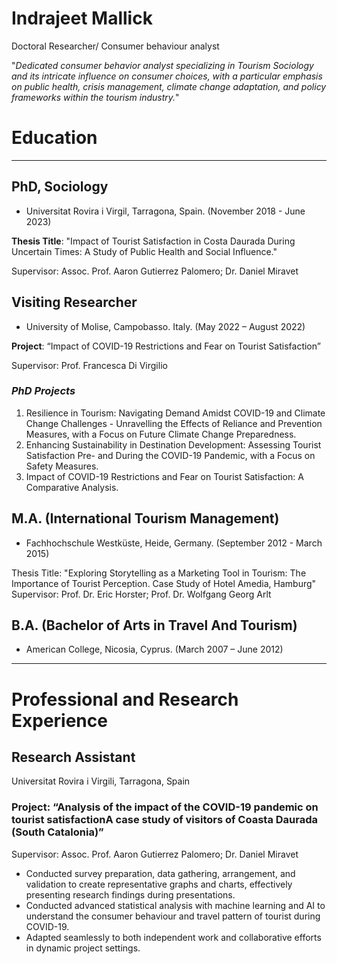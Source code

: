 # **Indrajeet Mallick** 

Doctoral Researcher/ Consumer behaviour analyst

"*Dedicated consumer behavior analyst specializing in Tourism Sociology and its intricate influence on consumer choices, with a particular emphasis on public health, crisis management, climate change adaptation, and policy frameworks within the tourism industry.*"


# Education
---
## PhD, Sociology
- Universitat Rovira i Virgil, Tarragona, Spain. (November 2018 - June 2023)

**Thesis Title**: "Impact of Tourist Satisfaction in Costa Daurada During Uncertain Times: A Study of
Public Health and Social Influence."

Supervisor: Assoc. Prof. Aaron Gutierrez Palomero; Dr. Daniel Miravet
  
## Visiting Researcher
- University of Molise, Campobasso. Italy. (May 2022 – August 2022)

**Project**: “Impact of COVID-19 Restrictions and Fear on Tourist Satisfaction”
  
Supervisor: Prof. Francesca Di Virgilio

### *PhD Projects*
1. Resilience in Tourism: Navigating Demand Amidst COVID-19 and Climate Change Challenges -
Unravelling the Effects of Reliance and Prevention Measures, with a Focus on Future Climate
Change Preparedness.
2. Enhancing Sustainability in Destination Development: Assessing Tourist Satisfaction Pre- and
During the COVID-19 Pandemic, with a Focus on Safety Measures.
3. Impact of COVID-19 Restrictions and Fear on Tourist Satisfaction: A Comparative Analysis.




## M.A. (International Tourism Management)
- Fachhochschule Westküste, Heide, Germany.
(September 2012 - March 2015)

Thesis Title: "Exploring Storytelling as a Marketing Tool in Tourism: The Importance of Tourist
Perception. Case Study of Hotel Amedia, Hamburg"
Supervisor: Prof. Dr. Eric Horster; Prof. Dr. Wolfgang Georg Arlt



## B.A. (Bachelor of Arts in Travel And Tourism)
- American College, Nicosia, Cyprus. 
(March 2007 – June 2012)

***


# Professional and Research Experience
## Research Assistant
Universitat Rovira i Virgili, Tarragona, Spain

### Project: “Analysis of the impact of the COVID-19 pandemic on tourist satisfactionA case study of visitors of Coasta Daurada (South Catalonia)”

Supervisor: Assoc. Prof. Aaron Gutierrez Palomero; Dr. Daniel Miravet

- Conducted survey preparation, data gathering, arrangement, and validation to create representative graphs and charts, effectively presenting research findings during presentations.
- Conducted advanced statistical analysis with machine learning and AI to understand the consumer behaviour and travel pattern of tourist during COVID-19.
- Adapted seamlessly to both independent work and collaborative efforts in dynamic project settings.

